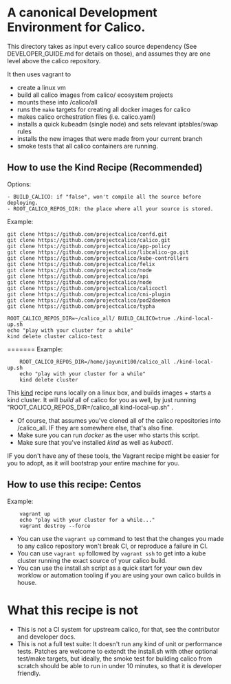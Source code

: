 # A canonical Development Environment for Calico.

This directory takes as input every calico source dependency (See DEVELOPER_GUIDE.md for details on those), and assumes they
are one level above the calico repository.

It then uses vagrant to 

- create a linux vm
- build all calico images from calico/ ecosystem projects
- mounts these into /calico/all
- runs the `make` targets for creating all docker images for calico
- makes calico orchestration files (i.e. calico.yaml)
- installs a quick kubeadm (single node) and sets relevant iptables/swap rules
- installs the new images that were made from your current branch
- smoke tests that all calico containers are running.

## How to use the Kind Recipe (Recommended)

Options:

	- BUILD_CALICO: if "false", won't compile all the source before deploying.
	- ROOT_CALICO_REPOS_DIR: the place where all your source is stored.

Example:

```
git clone https://github.com/projectcalico/confd.git
git clone https://github.com/projectcalico/calico.git
git clone https://github.com/projectcalico/app-policy
git clone https://github.com/projectcalico/libcalico-go.git 
git clone https://github.com/projectcalico/kube-controllers 
git clone https://github.com/projectcalico/felix 
git clone https://github.com/projectcalico/node
git clone https://github.com/projectcalico/api 
git clone https://github.com/projectcalico/node
git clone https://github.com/projectcalico/calicoctl
git clone https://github.com/projectcalico/cni-plugin
git clone https://github.com/projectcalico/pod2daemon
git clone https://github.com/projectcalico/typha

ROOT_CALICO_REPOS_DIR=~/calico_all/ BUILD_CALICO=true ./kind-local-up.sh
echo "play with your cluster for a while"
kind delete cluster calico-test
```



=======
Example:

```
	ROOT_CALICO_REPOS_DIR=/home/jayunit100/calico_all ./kind-local-up.sh
	echo "play with your cluster for a while"
	kind delete cluster
```

This [kind](https://github.com/kubernetes-sigs/kind) recipe runs locally on a linux box, and builds images + starts a kind cluster.  It will *build* all of calico for you as well, by just running "ROOT_CALICO_REPOS_DIR=/calico_all kind-local-up.sh" .

- Of course, that assumes you've cloned all of the calico repositories into /calico_all.  IF they are somewhere else, that's also fine.  
- Make sure you can run *docker* as the user who starts this script.
- Make sure that you've installed *kind* as well as *kubectl*.  

IF you don't have any of these tools, the Vagrant recipe might be easier for you to adopt, as it will bootstrap your entire machine for you.

## How to use this recipe: Centos

Example:

```
	vagrant up
	echo "play with your cluster for a while..."
	vagrant destroy --force
```

- You can use the `vagrant up` command to test that the changes you made to any calico repository won't break CI,
or reproduce a failure in CI.
- You can use `vagrant up` followed by `vagrant ssh` to get into a kube cluster running the exact source of your
calico build.
- You can use the install.sh script as a quick start for your own dev worklow or automation tooling if you are using
your own calico builds in house. 

# What this recipe is not

- This is not a CI system for upstream calico, for that, see the contributor and developer docs.
- This is not a full test suite: It doesn't run any kind of unit or performance tests.  Patches
are welcome to extendt the install.sh with other optional test/make targets, but ideally, the smoke
test for building calico from scratch should be able to run in under 10 minutes, so that it is 
developer friendly.

